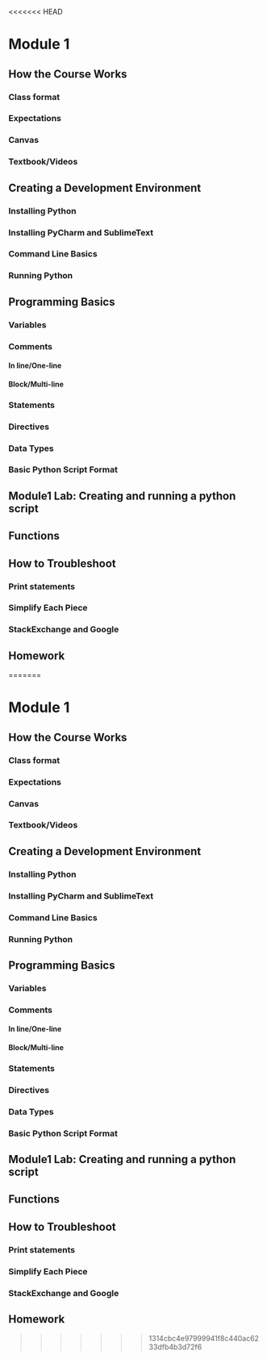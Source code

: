 <<<<<<< HEAD
# Module 1
## How the Course Works
### Class format
### Expectations
### Canvas
### Textbook/Videos

## Creating a Development Environment
### Installing Python
### Installing PyCharm and SublimeText
### Command Line Basics
### Running Python 

## Programming Basics
### Variables
### Comments
#### In line/One-line
#### Block/Multi-line
### Statements
### Directives
### Data Types
### Basic Python Script Format

## Module1 Lab: Creating and running a python script

## Functions

## How to Troubleshoot
### Print statements
### Simplify Each Piece
### StackExchange and Google

## Homework


=======
# Module 1
## How the Course Works
### Class format
### Expectations
### Canvas
### Textbook/Videos

## Creating a Development Environment
### Installing Python
### Installing PyCharm and SublimeText
### Command Line Basics
### Running Python 

## Programming Basics
### Variables
### Comments
#### In line/One-line
#### Block/Multi-line
### Statements
### Directives
### Data Types
### Basic Python Script Format

## Module1 Lab: Creating and running a python script

## Functions

## How to Troubleshoot
### Print statements
### Simplify Each Piece
### StackExchange and Google

## Homework
>>>>>>> 1314cbc4e97999941f8c440ac6233dfb4b3d72f6
